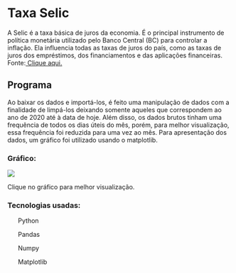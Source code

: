 # Taxa Selic
<p>​A Selic é a taxa básica de juros da economia. É o principal instrumento de política monetária utilizado pelo Banco Central (BC) para controlar a inflação. Ela influencia todas as taxas de juros do país, como as taxas de juros dos empréstimos, dos financiamentos e das aplicações financeiras.<br>
  Fonte:<a href="https://www.bcb.gov.br/controleinflacao/taxaselic"> Clique aqui.</a> </p>

<h2>Programa</h2>
<p>Ao baixar os dados e importá-los, é feito uma manipulação de dados com a finalidade de limpá-los deixando somente aqueles que correspondem ao ano de 2020 até à data de hoje. Além disso, os dados brutos tinham uma frequência de todos os dias úteis do mês, porém, para melhor visualização, essa frequência foi reduzida para uma vez ao mês. Para apresentação dos dados, um gráfico foi utilizado usando o matplotlib.</p>

<h3>Gráfico: </h3>
<img src="https://user-images.githubusercontent.com/110779984/194411627-2615d093-4ca0-470f-8cb3-53504039a7d6.png">
<p>Clique no gráfico para melhor visualização.</p>
<h3>Tecnologias usadas:</h3>
<ul>Python</ul>
<ul>Pandas</ul>
<ul>Numpy</ul>
<ul>Matplotlib</ul>
